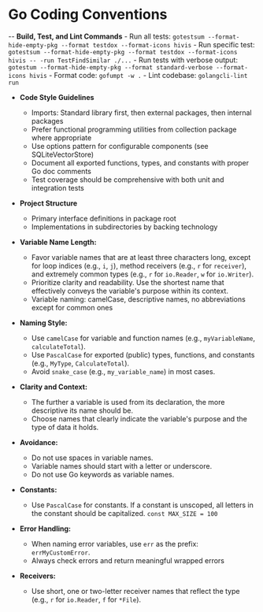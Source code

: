 # Go Coding Conventions

-- **Build, Test, and Lint Commands**
    - Run all tests: `gotestsum --format-hide-empty-pkg --format testdox --format-icons hivis`
    - Run specific test: `gotestsum --format-hide-empty-pkg --format testdox --format-icons hivis -- -run TestFindSimilar ./...`
    - Run tests with verbose output: `gotestum --format-hide-empty-pkg --format standard-verbose --format-icons hivis`
    - Format code: `gofumpt -w .`
    - Lint codebase: `golangcli-lint run`

- **Code Style Guidelines**
    - Imports: Standard library first, then external packages, then internal packages
    - Prefer functional programming utilities from collection package where appropriate
    - Use options pattern for configurable components (see SQLiteVectorStore)
    - Document all exported functions, types, and constants with proper Go doc comments
    - Test coverage should be comprehensive with both unit and integration tests

- **Project Structure**
    - Primary interface definitions in package root
    - Implementations in subdirectories by backing technology

- **Variable Name Length:**
    -  Favor variable names that are at least three characters long, except for loop indices (e.g., `i`, `j`), method receivers (e.g., `r` for `receiver`), and extremely common types (e.g., `r` for `io.Reader`, `w` for `io.Writer`).
    -  Prioritize clarity and readability.  Use the shortest name that effectively conveys the variable's purpose within its context.
    - Variable naming: camelCase, descriptive names, no abbreviations except for common ones

- **Naming Style:**
    - Use `camelCase` for variable and function names (e.g., `myVariableName`, `calculateTotal`).
    - Use `PascalCase` for exported (public) types, functions, and constants (e.g., `MyType`, `CalculateTotal`).
    - Avoid `snake_case` (e.g., `my_variable_name`) in most cases.

- **Clarity and Context:**
    - The further a variable is used from its declaration, the more descriptive its name should be.
    - Choose names that clearly indicate the variable's purpose and the type of data it holds.

- **Avoidance:**
    - Do not use spaces in variable names.
    - Variable names should start with a letter or underscore.
    - Do not use Go keywords as variable names.

- **Constants:**
    - Use `PascalCase` for constants. If a constant is unscoped, all letters in the constant should be capitalized. `const MAX_SIZE = 100`

- **Error Handling:**
    - When naming error variables, use `err` as the prefix:  `errMyCustomError`.
    - Always check errors and return meaningful wrapped errors

- **Receivers:**
    - Use short, one or two-letter receiver names that reflect the type (e.g., `r` for `io.Reader`, `f` for `*File`).

